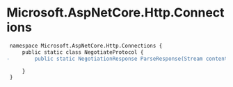 # Microsoft.AspNetCore.Http.Connections

``` diff
 namespace Microsoft.AspNetCore.Http.Connections {
     public static class NegotiateProtocol {
-        public static NegotiationResponse ParseResponse(Stream content);

     }
 }
```


